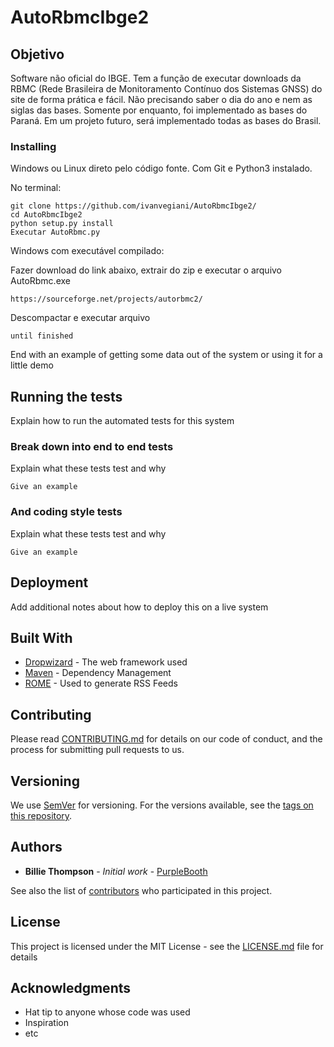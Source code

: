 # AutoRbmcIbge2

## Objetivo

Software não oficial do IBGE. Tem a função de executar downloads da RBMC (Rede Brasileira de Monitoramento Contínuo dos Sistemas GNSS) do site de forma prática e fácil. Não precisando saber o dia do ano e nem as siglas das bases. Somente por enquanto, foi implementado as bases do Paraná. Em um projeto futuro, será implementado todas as bases do Brasil.

### Installing

Windows ou Linux direto pelo código fonte. Com Git e Python3 instalado.

No terminal:

```
git clone https://github.com/ivanvegiani/AutoRbmcIbge2/
cd AutoRbmcIbge2
python setup.py install
Executar AutoRbmc.py
```

Windows com executável compilado:

Fazer download do link abaixo, extrair do zip e executar o arquivo AutoRbmc.exe
```
https://sourceforge.net/projects/autorbmc2/
```

Descompactar e executar arquivo 

```
until finished
```

End with an example of getting some data out of the system or using it for a little demo

## Running the tests

Explain how to run the automated tests for this system

### Break down into end to end tests

Explain what these tests test and why

```
Give an example
```

### And coding style tests

Explain what these tests test and why

```
Give an example
```

## Deployment

Add additional notes about how to deploy this on a live system

## Built With

* [Dropwizard](http://www.dropwizard.io/1.0.2/docs/) - The web framework used
* [Maven](https://maven.apache.org/) - Dependency Management
* [ROME](https://rometools.github.io/rome/) - Used to generate RSS Feeds

## Contributing

Please read [CONTRIBUTING.md](https://gist.github.com/PurpleBooth/b24679402957c63ec426) for details on our code of conduct, and the process for submitting pull requests to us.

## Versioning

We use [SemVer](http://semver.org/) for versioning. For the versions available, see the [tags on this repository](https://github.com/your/project/tags). 

## Authors

* **Billie Thompson** - *Initial work* - [PurpleBooth](https://github.com/PurpleBooth)

See also the list of [contributors](https://github.com/your/project/contributors) who participated in this project.

## License

This project is licensed under the MIT License - see the [LICENSE.md](LICENSE.md) file for details

## Acknowledgments

* Hat tip to anyone whose code was used
* Inspiration
* etc

